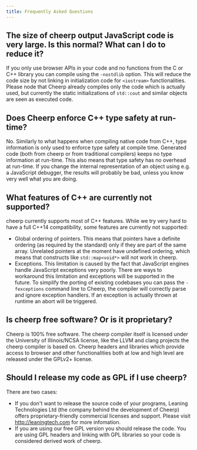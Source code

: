 ```yaml
---
title: Frequently Asked Questions
---
```


## The size of cheerp output JavaScript code is very large. Is this normal? What can I do to reduce it?

If you only use browser APIs in your code and no functions from the C or C++ library you can compile using the ```-nostdlib``` option. This will reduce the code size by not linking in initialization code for ```<iostream>``` functionalities. Please node that Cheerp already compiles only the code which is actually used, but currently the static initializations of ```std::cout``` and similar objects are seen as executed code.

## Does Cheerp enforce C++ type safety at run-time? 

No. Similarly to what happens when compiling native code from C++, type information is only used to enforce type safety at compile time. Generated code (both from cheerp or from traditional compilers) keeps no type information at run-time. This also means that type safety has no overhead at run-time. If you change the internal representation of an object using e.g. a JavaScript debugger, the results will probably be bad, unless you know very well what you are doing.

## What features of C++ are currently not supported?

cheerp currently supports most of C++ features. While we try very hard to have a full C++14 compatibility, some features are currently not supported:

* Global ordering of pointers. This means that pointers have a definite ordering (as required by the standard) only if they are part of the same array. Unrelated pointers at the moment have undefined ordering, which means that constructs like ```std::map<void*>``` will not work in cheerp.
* Exceptions. This limitation is caused by the fact that JavaScript engines handle JavaScript exceptions very poorly. There are ways to workaround this limitation and exceptions will be supported in the future. To simplify the porting of existing codebases you can pass the ```-fexceptions``` command line to Cheerp, the compiler will correctly parse and ignore exception handlers. If an exception is actually thrown at runtime an abort will be triggered.

## Is cheerp free software? Or is it proprietary?

Cheerp is 100% free software. The cheerp compiler itself is licensed under the University of Illinois/NCSA license, like the LLVM and clang projects the cheerp compiler is based on. Cheerp headers and libraries which provide access to browser and other functionalities both at low and high level are released under the GPLv2+ license.

## Should I release my code as GPL if I use cheerp?

There are two cases:

* If you don't want to release the source code of your programs, Leaning Technologies Ltd (the company behind the development of Cheerp) offers proprietary-friendly commercial licenses and support. Please visit http://leaningtech.com for more infomation.
* If you are using our free GPL version you should release the code. You are using GPL headers and linking with GPL libraries so your code is considered derived work of cheerp. 
